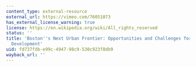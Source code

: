 ```yaml
---
content_type: external-resource
external_url: https://vimeo.com/76051073
has_external_license_warning: true
license: https://en.wikipedia.org/wiki/All_rights_reserved
status: ''
title: 'Boston''s Next Urban Frontier: Opportunities and Challenges for Infrastructure
  Development'
uid: fd737fdb-e99c-4947-98c9-530c923f8db9
wayback_url: ''
---
```

